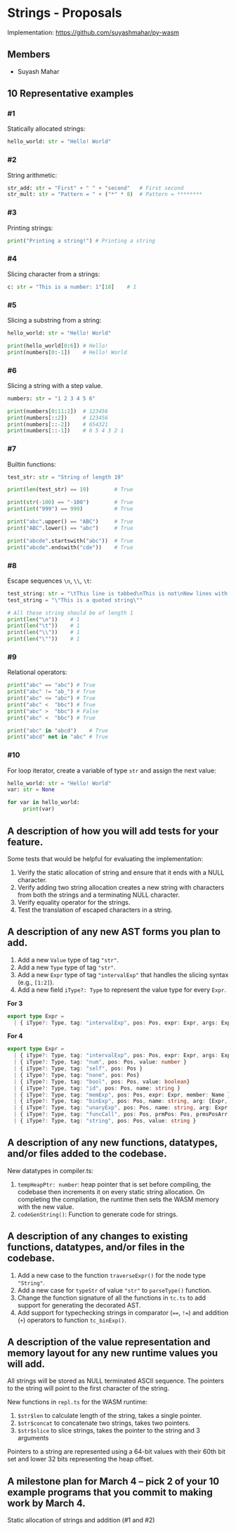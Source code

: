 # Strings - Proposals

Implementation: https://github.com/suyashmahar/py-wasm

## Members
- Suyash Mahar

## 10 Representative examples

### #1

Statically allocated strings:  

```python
hello_world: str = "Hello! World"
```

### #2

String arithmetic:

```python
str_add: str = "First" + " " + "second"   # First second
str_mult: str = "Pattern = " + ("*" * 8)  # Pattern = ********
```

### #3

Printing strings:  

```python
print("Printing a string!") # Printing a string
```

### #4

Slicing character from a strings:

```python
c: str = "This is a number: 1"[18]    # 1
```

### #5

Slicing a substring from a string:

```python
hello_world: str = "Hello! World"

print(hello_world[0:6]) # Hello!
print(numbers[0:-1])    # Hello! World
```

### #6

Slicing a string with a step value.

```python
numbers: str = "1 2 3 4 5 6"

print(numbers[0:11:2])  # 123456
print(numbers[::2])     # 123456
print(numbers[::-2])    # 654321
print(numbers[::-1])    # 6 5 4 3 2 1
```


### #7

Builtin functions:

```python
test_str: str = "String of length 19"

print(len(test_str) == 19)        # True

print(str(-100) == "-100")        # True
print(int("999") == 999)          # True

print("abc".upper() == "ABC")     # True
print("ABC".lower() == "abc")     # True

print("abcde".startswith("abc"))  # True
print("abcde".endswith("cde"))    # True
```

### #8

Escape sequences `\n`, `\\`, `\t`:  

```python
test_string: str = "\tThis line is tabbed\nThis is not\nNew lines with: \\n, tabs with \\t"
test_string = "\"This is a quoted string\""

# All these string should be of length 1
print(len("\n"))    # 1
print(len("\t"))    # 1
print(len("\\"))    # 1
print(len("\""))    # 1
```

### #9

Relational operators:

```python
print("abc" == "abc") # True
print("abc" != "ab_") # True
print("abc" <= "abc") # True
print("abc" <  "bbc") # True
print("abc" >  "bbc") # False
print("abc" <  "bbc") # True

print("abc" in "abcd")    # True
print("abcd" not in "abc" # True
```


### #10

For loop iterator, create a variable of type `str` and assign the next
value:

```python
hello_world: str = "Hello! World"
var: str = None

for var in hello_world:
     print(var)
```

## A description of how you will add tests for your feature.

Some tests that would be helpful for evaluating the implementation:  
1. Verify the static allocation of string and ensure that it ends with
   a NULL character.
2. Verify adding two string allocation creates a new string with
   characters from both the strings and a terminating NULL character.
3. Verify equality operator for the strings.
4. Test the translation of escaped characters in a string.

## A description of any new AST forms you plan to add.
1. Add a new `Value` type of tag `"str"`.
2. Add a new `Type` type of tag `"str"`.
3. Add a new `Expr` type of tag `"intervalExp"` that handles the
   slicing syntax (e.g., `[1:2]`).
4. Add a new field `iType?: Type` to represent the value type for
   every `Expr`.
   
**For 3**
```typescript
export type Expr =
  | { iType?: Type, tag: "intervalExp", pos: Pos, expr: Expr, args: Expr[] }
```
   
**For 4**
```typescript
export type Expr =
  | { iType?: Type, tag: "intervalExp", pos: Pos, expr: Expr, args: Expr[] }
  | { iType?: Type, tag: "num", pos: Pos, value: number }
  | { iType?: Type, tag: "self", pos: Pos }
  | { iType?: Type, tag: "none", pos: Pos}
  | { iType?: Type, tag: "bool", pos: Pos, value: boolean}
  | { iType?: Type, tag: "id", pos: Pos, name: string }
  | { iType?: Type, tag: "memExp", pos: Pos, expr: Expr, member: Name }
  | { iType?: Type, tag: "binExp", pos: Pos, name: string, arg: [Expr, Expr] }
  | { iType?: Type, tag: "unaryExp", pos: Pos, name: string, arg: Expr }
  | { iType?: Type, tag: "funcCall", pos: Pos, prmPos: Pos, prmsPosArr: Array<Pos>, name: Expr, args: Array<Expr> }
  | { iType?: Type, tag: "string", pos: Pos, value: string }
```

## A description of any new functions, datatypes, and/or files added to the codebase.

New datatypes in compiler.ts:
1. `tempHeapPtr: number`: heap pointer that is set before compiling,
   the codebase then increments it on every static string
   allocation. On completing the compilation, the runtime then sets
   the WASM memory with the new value.
2. `codeGenString()`: Function to generate code for strings.

## A description of any changes to existing functions, datatypes, and/or files in the codebase.
1. Add a new case to the function `traverseExpr()` for the node type
   `"String"`.
2. Add a new case for `typeStr` of value `"str"` to `parseType()`
   function.
3. Change the function signature of all the functions in `tc.ts` to
   add support for generating the decorated AST.
4. Add support for typechecking strings in comparator (`==`, `!=`) and
   addition (`+`) operators to function `tc_binExp()`.

## A description of the value representation and memory layout for any new runtime values you will add.
All strings will be stored as NULL terminated ASCII sequence. The
pointers to the string will point to the first character of the
string.

New functions in `repl.ts` for the WASM runtime:

1. `$str$len` to calculate length of the string, takes a single pointer.
2. `$str$concat` to concatenate two strings, takes two pointers.
3. `$str$slice` to slice strings, takes the pointer to the string and 3 arguments

Pointers to a string are represented using a 64-bit values with their
60th bit set and lower 32 bits representing the heap offset.

## A milestone plan for March 4 – pick 2 of your 10 example programs that you commit to making work by March 4.

Static allocation of strings and addition (#1 and #2)
